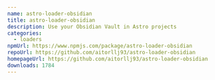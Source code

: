 ```yaml
---
name: astro-loader-obsidian
title: astro-loader-obsidian
description: Use your Obsidian Vault in Astro projects
categories:
  - loaders
npmUrl: https://www.npmjs.com/package/astro-loader-obsidian
repoUrl: https://github.com/aitorllj93/astro-loader-obsidian
homepageUrl: https://github.com/aitorllj93/astro-loader-obsidian
downloads: 1784
---
```

